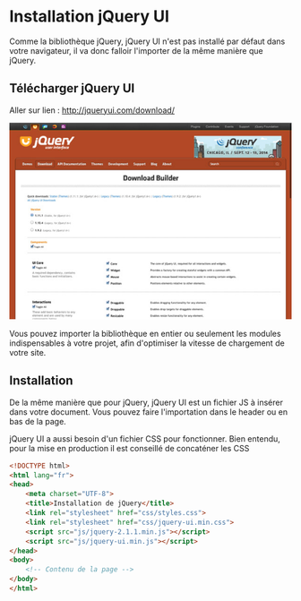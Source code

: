 # Installation jQuery UI

Comme la bibliothèque jQuery, jQuery UI n'est pas installé par défaut dans votre navigateur, il va donc falloir l'importer de la même manière que jQuery.

## Télécharger jQuery UI

Aller sur lien : http://jqueryui.com/download/

![](img/jquery-ui.jpg)

Vous pouvez importer la bibliothèque en entier ou seulement les modules indispensables à votre projet, afin d'optimiser la vitesse de chargement de votre site.

## Installation

De la même manière que pour jQuery, jQuery UI est un fichier JS à insérer dans votre document. Vous pouvez faire l'importation dans le header ou en bas de la page.

jQuery UI a aussi besoin d'un fichier CSS pour fonctionner. Bien entendu, pour la mise en production il est conseillé de concaténer les CSS

```html
<!DOCTYPE html>
<html lang="fr">
<head>
    <meta charset="UTF-8">
    <title>Installation de jQuery</title>
    <link rel="stylesheet" href="css/styles.css">
    <link rel="stylesheet" href="css/jquery-ui.min.css">
    <script src="js/jquery-2.1.1.min.js"></script>
    <script src="js/jquery-ui.min.js"></script>
</head>
<body>
    <!-- Contenu de la page -->
</body>
</html>
```
